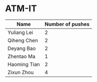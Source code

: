 # ATM-IT

| Name  | Number of pushes |
| ------------- | ------------- |
| Yuliang Lei  | 2  |
| Qiheng Chen  | 2  |
| Deyang Bao  | 2  |
| Zhentao Ma | 1  |
| Haoming Tian  | 2  |
| Zixun Zhou  | 4  |
